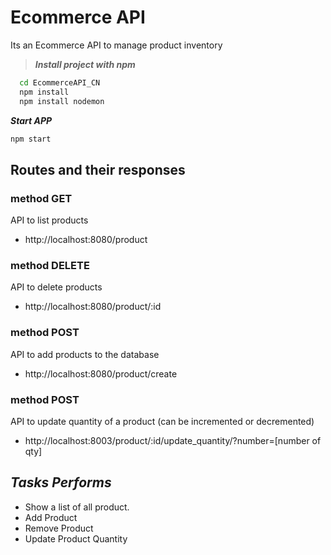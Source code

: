 
# Ecommerce API
Its an Ecommerce API to manage product inventory






> ***Install project with npm***       

```bash
  cd EcommerceAPI_CN
  npm install
  npm install nodemon

```

***Start APP***

```bash 
npm start
```

## Routes and their responses


### method GET
API to list products
- http://localhost:8080/product

### method DELETE 
API to delete products
- http://localhost:8080/product/:id

### method POST
API to add products to the database
- http://localhost:8080/product/create

### method POST
API to update quantity of a product (can be incremented or decremented)
- http://localhost:8003/product/:id/update_quantity/?number=[number of qty]
## ***Tasks Performs***

- Show a list of all product. 
- Add Product
- Remove Product
- Update Product Quantity 





